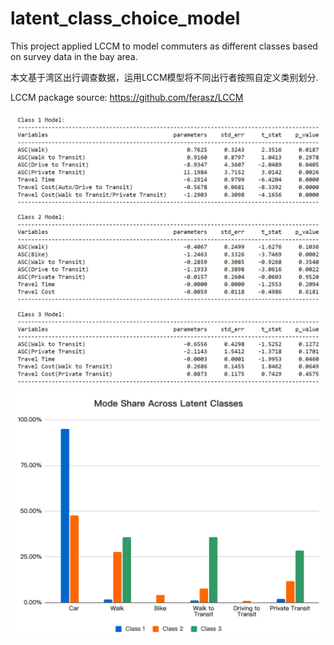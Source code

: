 # latent_class_choice_model
This project applied LCCM to model commuters as different classes based on survey data in the bay area.

本文基于湾区出行调查数据，运用LCCM模型将不同出行者按照自定义类别划分.

LCCM package source: https://github.com/ferasz/LCCM

![image](https://github.com/xiamze/latent_class_choice_model/blob/main/Images/model_params.png)
![image](https://github.com/xiamze/latent_class_choice_model/blob/main/Images/membership_share.png)
